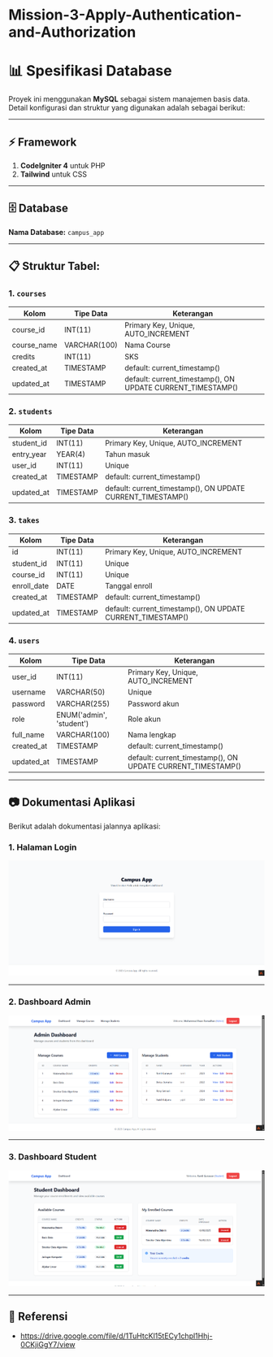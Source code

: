 # Mission-3-Apply-Authentication-and-Authorization
# 📊 Spesifikasi Database

Proyek ini menggunakan **MySQL** sebagai sistem manajemen basis data.   
Detail konfigurasi dan struktur yang digunakan adalah sebagai berikut:

---

## ⚡ Framework
1. **CodeIgniter 4** untuk PHP
2. **Tailwind** untuk CSS   

---

## 🗄️ Database
**Nama Database:** `campus_app`  

---

## 📋 Struktur Tabel:
###  1. `courses`
| Kolom | Tipe Data | Keterangan             |
|-------|-----------|------------------------|
| course_id   | INT(11)   | Primary Key, Unique, AUTO_INCREMENT    |
| course_name   | VARCHAR(100)   | Nama Course    |
| credits  | INT(11)   | SKS         |
| created_at  | TIMESTAMP       | default: current_timestamp()        |
| updated_at  | TIMESTAMP       | default: current_timestamp(), ON UPDATE CURRENT_TIMESTAMP()        |

###  2. `students`
| Kolom | Tipe Data | Keterangan             |
|-------|-----------|------------------------|
| student_id   | INT(11)   | Primary Key, Unique, AUTO_INCREMENT    |
| entry_year   | YEAR(4)   | Tahun masuk    |
| user_id  | INT(11)   | Unique         |
| created_at  | TIMESTAMP       | default: current_timestamp()        |
| updated_at  | TIMESTAMP       | default: current_timestamp(), ON UPDATE CURRENT_TIMESTAMP()        |

###  3. `takes`
| Kolom | Tipe Data | Keterangan             |
|-------|-----------|------------------------|
| id   | INT(11)   | Primary Key, Unique, AUTO_INCREMENT    |
| student_id   | INT(11)   | Unique    |
| course_id  | INT(11)   | Unique         |
| enroll_date  | DATE   | Tanggal enroll         |
| created_at  | TIMESTAMP       | default: current_timestamp()        |
| updated_at  | TIMESTAMP       | default: current_timestamp(), ON UPDATE CURRENT_TIMESTAMP()        |

###  4. `users`
| Kolom | Tipe Data | Keterangan             |
|-------|-----------|------------------------|
| user_id   | INT(11)   | Primary Key, Unique, AUTO_INCREMENT    |
| username   | VARCHAR(50)   | Unique    |
| password  | VARCHAR(255)   | Password akun         |
| role  | ENUM('admin', 'student')	   | Role akun         |
| full_name  | VARCHAR(100)	   | Nama lengkap         |
| created_at  | TIMESTAMP       | default: current_timestamp()        |
| updated_at  | TIMESTAMP       | default: current_timestamp(), ON UPDATE CURRENT_TIMESTAMP()        |

---

## 📷 Dokumentasi Aplikasi
Berikut adalah dokumentasi jalannya aplikasi:

### 1. Halaman Login

![](/assets/images/login.png)  

---

### 2. Dashboard Admin

![](/assets/images/admin.png)  

---

### 3. Dashboard Student

![](/assets/images/student.png)  

---

## 🔗 Referensi
- [https://drive.google.com/file/d/1TuHtcKl15tECy1chpl1Hhj-0CKjiGgY7/view  ](https://drive.google.com/file/d/1TuHtcKl15tECy1chpl1Hhj-0CKjiGgY7/view)
